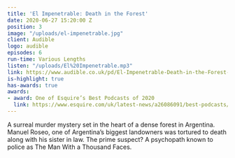 ```yaml
---
title: 'El Impenetrable: Death in the Forest'
date: 2020-06-27 15:20:00 Z
position: 3
image: "/uploads/el-impenetrable.jpg"
client: Audible
logo: audible
episodes: 6
run-time: Various Lengths
listen: "/uploads/El%20Impenetrable.mp3"
link: https://www.audible.co.uk/pd/El-Impenetrable-Death-in-the-Forest-Audiobook/B0842SD2RZ
is-highlight: true
has-awards: true
awards:
- award: One of Esquire’s Best Podcasts of 2020
  link: https://www.esquire.com/uk/latest-news/a26086091/best-podcasts/
---
```


A surreal murder mystery set in the heart of a dense forest in Argentina. Manuel Roseo, one of Argentina’s biggest landowners was tortured to death along with his sister in law. The prime suspect? A psychopath known to police as The Man With a Thousand Faces.